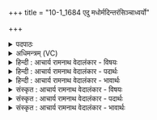 +++
title = "10-1_1684 एदु मधोर्मदिन्तरंसिञ्चाध्वर्यो"

+++
<details><summary>पदपाठः</summary>

आ꣢। इत्। उ꣣। म꣡धोः꣢꣯। म꣣दि꣡न्त꣢रम्। सि꣣ञ्च꣢। अ꣣ध्वर्यो। अ꣡न्ध꣢꣯सः। ए꣣व꣢। हि। वी꣣र꣢। स्त꣡व꣢꣯ते। स꣣दा꣡वृ꣢धः। स꣣दा꣢। वृ꣣धः। १६८४।
</details>

<details><summary>अधिमन्त्रम् (VC)</summary>

- इन्द्रः
- विश्वमना वैयश्वः
- उष्णिक्
- ऋषभः
</details>

<details><summary>हिन्दी : आचार्य रामनाथ वेदालंकार - विषयः</summary>

प्रथम ऋचा पूर्वार्चिक में ३८५ क्रमाङ्क पर मानव को सम्बोधित की गयी थी। यहाँ परमेश्वर को सम्बोधन करते हैं।
</details>

<details><summary>हिन्दी : आचार्य रामनाथ वेदालंकार - पदार्थः</summary>

पदार्थान्वयभाषाः -  हे(अध्वर्यो)ब्रह्माण्ड-यज्ञ के सञ्चालक इन्द्र परमात्मन्!आप(मधोः)मधुर(अन्धसः)आनन्द के(मदिन्तरम्)अतिशय तृप्ति देनेवाले रस को(इत्)निश्चय ही(आ सिञ्च उ)उपासक के अन्तरात्मा में सींचो।(एव हि)इसी प्रकार(वीरः)शूरवीर उपासक(सदावृधः)सदा उन्नत होता हुआ(स्तवते)प्रशंसा पाता है ॥१॥
</details>

<details><summary>हिन्दी : आचार्य रामनाथ वेदालंकार - भावार्थः</summary>

भावार्थभाषाः -  ब्रह्मानन्द-रस से पूर्णतः तृप्त हुआ उपासक सदा वृद्धि और उन्नति पाता हुआ सबका प्रशंसापात्र होता है ॥१॥
</details>

<details><summary>संस्कृत : आचार्य रामनाथ वेदालंकार - विषयः</summary>

तत्र प्रथमा ऋक् पूर्वार्चिके ३८५ क्रमाङ्के मानवं संबोधिता। अत्र परमेश्वरः सम्बोध्यते।
</details>

<details><summary>संस्कृत : आचार्य रामनाथ वेदालंकार - पदार्थः</summary>

पदार्थान्वयभाषाः -  हे(अध्वर्यो)ब्रह्माण्डयज्ञस्य सञ्चालक इन्द्र परमात्मन्!त्वम्(मधोः)मधुरस्य(अन्धसः)आनन्दस्य(मदिन्तरम्)अतिशयेन तृप्तिकरं रसम्(इत्)निश्चयेन(आ सिञ्च उ)उपासकस्य अन्तरात्मं क्षारय खलु।(एव हि)एवमेव(वीरः)शूरः उपासकः(सदावृधः)सदा वृद्धः सन्(स्तवते)स्तूयते,प्रशस्यते ॥१॥
</details>

<details><summary>संस्कृत : आचार्य रामनाथ वेदालंकार - भावार्थः</summary>

भावार्थभाषाः -  ब्रह्मानन्दरसेन संतृप्तः खलूपासको नित्यं वृद्धिमुन्नतिं च प्राप्नुवन् सर्वेषां प्रशंसाभाजनं जायते ॥१॥
</details>
